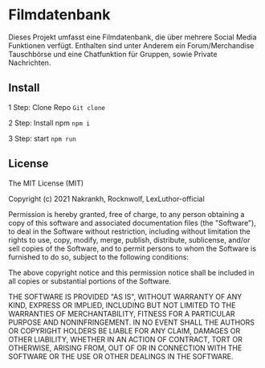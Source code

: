 # Filmdatenbank

Dieses Projekt umfasst eine Filmdatenbank, die über mehrere Social Media Funktionen verfügt. Enthalten sind unter Anderem ein Forum/Merchandise Tauschbörse und eine Chatfunktion für Gruppen, sowie Private Nachrichten. 

## Install

1 Step: Clone Repo ```Git clone```

2 Step: Install npm ```npm i```

3 Step: start ```npm run```

## License

The MIT License (MIT)

Copyright (c) 2021 Nakrankh, Rocknwolf, 
LexLuthor-official

Permission is hereby granted, free of charge, to any person obtaining a copy of
this software and associated documentation files (the "Software"), to deal in
the Software without restriction, including without limitation the rights to
use, copy, modify, merge, publish, distribute, sublicense, and/or sell copies of
the Software, and to permit persons to whom the Software is furnished to do so,
subject to the following conditions:

The above copyright notice and this permission notice shall be included in all
copies or substantial portions of the Software.

THE SOFTWARE IS PROVIDED "AS IS", WITHOUT WARRANTY OF ANY KIND, EXPRESS OR
IMPLIED, INCLUDING BUT NOT LIMITED TO THE WARRANTIES OF MERCHANTABILITY, FITNESS
FOR A PARTICULAR PURPOSE AND NONINFRINGEMENT. IN NO EVENT SHALL THE AUTHORS OR
COPYRIGHT HOLDERS BE LIABLE FOR ANY CLAIM, DAMAGES OR OTHER LIABILITY, WHETHER
IN AN ACTION OF CONTRACT, TORT OR OTHERWISE, ARISING FROM, OUT OF OR IN
CONNECTION WITH THE SOFTWARE OR THE USE OR OTHER DEALINGS IN THE SOFTWARE.
